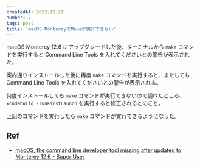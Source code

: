 ```yaml
---
createdAt: 2022-10-21
number: 7
tags: post
title: 'macOS MontereyでMakeが実行できない'
---
```


macOS Monterey 12.6 にアップグレードした後、ターミナルから `make` コマンドを実行すると Command Line Tools を入れてくださいとの警告が表示された。

案内通りインストールした後に再度 `make` コマンドを実行すると、またしても Command Line Tools を入れてくださいとの警告が表示される。

何度インストールしても `make` コマンドが実行できないので調べたところ、 `xcodebuild -runFirstLaunch` を実行すると修正されるとのこと。

上記のコマンドを実行したら `make` コマンドが実行できるようになった。

## Ref

- [macOS, the command line developer tool missing after updated to Monterey 12.6 - Super User](https://superuser.com/questions/1742439/macos-the-command-line-developer-tool-missing-after-updated-to-monterey-12-6/1742463#1742463)
